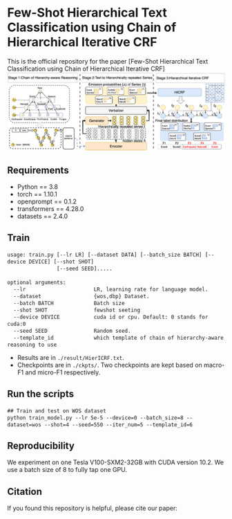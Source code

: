 
# Few-Shot Hierarchical Text Classification using Chain of Hierarchical Iterative CRF

This is the official repository for the paper
[Few-Shot Hierarchical Text Classification using Chain of Hierarchical Iterative CRF]
![DataConstruction](./image/overview.png)
## Requirements

* Python == 3.8
* torch == 1.10.1
* openprompt == 0.1.2
* transformers == 4.28.0
* datasets == 2.4.0

## Train

```
usage: train.py [--lr LR] [--dataset DATA] [--batch_size BATCH] [--device DEVICE] [--shot SHOT]
                [--seed SEED].....

optional arguments:
  --lr                      LR, learning rate for language model.                   
  --dataset                 {wos,dbp} Dataset.
  --batch BATCH             Batch size
  --shot SHOT               fewshot seeting
  --device DEVICE           cuda id or cpu. Default: 0 stands for cuda:0
  --seed SEED               Random seed.
  --template_id             which template of chain of hierarchy-aware reasoning to use
```

- Results are in `./result/HierICRF.txt`.
- Checkpoints are in `./ckpts/`. Two checkpoints are kept based on macro-F1 and micro-F1 respectively.

## Run the scripts
```shell
## Train and test on WOS dataset
python train_model.py --lr 5e-5 --device=0 --batch_size=8 --dataset=wos --shot=4 --seed=550 --iter_num=5 --template_id=6
```

## Reproducibility

We experiment on one Tesla V100-SXM2-32GB with CUDA version $10.2$. We use a batch size of $8$ to fully tap one GPU.

## Citation
If you found this repository is helpful, please cite our paper:
```

```